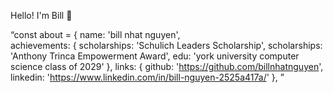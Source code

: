 Hello! I'm Bill :wave:

“const about = {
name: 'bill nhat nguyen',   
achievements: {
    scholarships: 'Schulich Leaders Scholarship', 
    scholarships: 'Anthony Trinca Empowerment Award', 
    edu: 'york university computer science class of 2029'
},
links: {
    github: 'https://github.com/billnhatnguyen',
    linkedin: 'https://www.linkedin.com/in/bill-nguyen-2525a417a/'
}, ”

